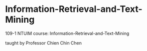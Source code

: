 # Information-Retrieval-and-Text-Mining
109-1 NTUIM course: Information-Retrieval-and-Text-Mining

taught by Professor Chien Chin Chen
